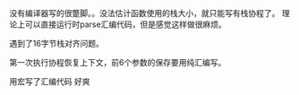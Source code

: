 没有编译器写的很蹩脚。。没法估计函数使用的栈大小，就只能写有栈协程了。
理论上可以直接运行时parse汇编代码，但是感觉这样做很麻烦。

遇到了16字节栈对齐问题。

第一次执行协程恢复上下文，前6个参数的保存要用纯汇编写。

用宏写了汇编代码 好爽